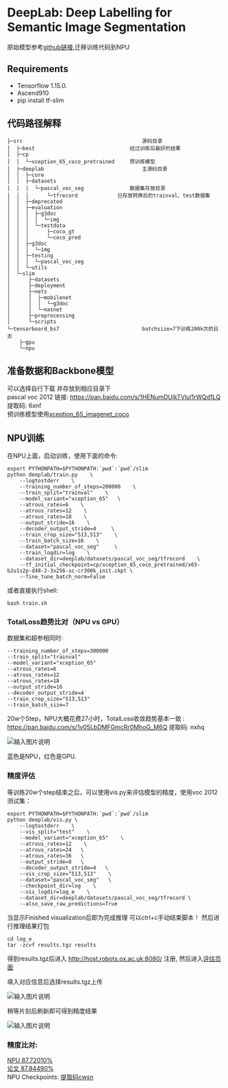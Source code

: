 # DeepLab: Deep Labelling for Semantic Image Segmentation
原始模型参考[github链接](https://github.com/tensorflow/models/tree/master/research/deeplab),迁移训练代码到NPU

## Requirements
- Tensorflow 1.15.0.
- Ascend910
- pip install tf-slim

## 代码路径解释
```shell
├─src										源码目录
│  ├─best								经过训练后最好的结果
│  ├─cp									
│  │  └─xception_65_coco_pretrained		预训练模型
│  ├─deeplab								主源码目录
│  │  ├─core							
│  │  ├─datasets						
│  │  │  └─pascal_voc_seg				数据集存放目录
│  │  │      └─tfrecord				已存放转换后的trainval、test数据集
│  │  ├─deprecated
│  │  ├─evaluation
│  │  │  ├─g3doc
│  │  │  │  └─img
│  │  │  └─testdata
│  │  │      ├─coco_gt
│  │  │      └─coco_pred
│  │  ├─g3doc
│  │  │  └─img
│  │  ├─testing
│  │  │  └─pascal_voc_seg
│  │  └─utils
│  └─slim								
│      ├─datasets
│      ├─deployment
│      ├─nets
│      │  ├─mobilenet
│      │  │  └─g3doc
│      │  └─nasnet
│      ├─preprocessing
│      └─scripts
└─tensorboard_bs7							batchsize=7下训练200k次的日志
    ├─gpu
    └─npu
```

## 准备数据和Backbone模型
可以选择自行下载 并存放到相应目录下  
pascal voc 2012 链接: https://pan.baidu.com/s/1HENumDUlkTVlul1rWQd1LQ 提取码: 6xnf  
预训练模型使用[xception_65_imagenet_coco](http://download.tensorflow.org/models/xception_65_coco_pretrained_2018_10_02.tar.gz) 




## NPU训练
在NPU上面，启动训练，使用下面的命令:
```
export PYTHONPATH=$PYTHONPATH:`pwd`:`pwd`/slim
python deeplab/train.py    \
	--logtostderr    \
	--training_number_of_steps=200000    \
	--train_split="trainval"    \
	--model_variant="xception_65"   \
	--atrous_rates=6    \
	--atrous_rates=12    \
	--atrous_rates=18    \
	--output_stride=16    \
	--decoder_output_stride=4     \
	--train_crop_size="513,513"    \
	--train_batch_size=16    \
	--dataset="pascal_voc_seg"     \
	--train_logdir=log    \
	--dataset_dir=deeplab/datasets/pascal_voc_seg/tfrecord    \
	--tf_initial_checkpoint=cp/xception_65_coco_pretrained/x65-b2u1s2p-d48-2-3x256-sc-cr300k_init.ckpt \
	--fine_tune_batch_norm=False
```
或者直接执行shell:
```
bash train.sh
```

### TotalLoss趋势比对（NPU vs GPU）
数据集和超参相同时:
```
--training_number_of_steps=300000    
--train_split="trainval"    
--model_variant="xception_65"   
--atrous_rates=6    
--atrous_rates=12    
--atrous_rates=18    
--output_stride=16    
--decoder_output_stride=4     
--train_crop_size="513,513"  
--train_batch_size=7
```
20w个Step，NPU大概花费27小时，TotalLoss收敛趋势基本一致 :\
https://pan.baidu.com/s/1v05LbDMFGmcRr0MhoG_M6Q 提取码: nxhq  

![输入图片说明](https://gitee.com/aioe/modelzoo/raw/deeplab_/contrib/TensorFlow/Research/cv/deeplab-v3-plus/deeplabv3+_hw09124698/img/vs.png "vs.png")  

蓝色是NPU，红色是GPU.

### 精度评估

等训练20w个step结束之后，可以使用vis.py来评估模型的精度，使用voc 2012测试集：
```
export PYTHONPATH=$PYTHONPATH:`pwd`:`pwd`/slim
python deeplab/vis.py \
	--logtostderr    \ 
	--vis_split="test"    \
	--model_variant="xception_65"    \
	--atrous_rates=12    \
	--atrous_rates=24   \
	--atrous_rates=36   \
	--output_stride=8   \
	--decoder_output_stride=4   \
	--vis_crop_size="513,513"    \
	--dataset="pascal_voc_seg"   \
	--checkpoint_dir=log    \
	--vis_logdir=log_e    \
	--dataset_dir=deeplab/datasets/pascal_voc_seg/tfrecord \
	--also_save_raw_predictions=True
```
当显示Finished visualization后即为完成推理 可以ctrl+c手动结束脚本！
然后进行推理结果打包

```
cd log_e
tar -zcvf results.tgz results
```
得到results.tgz后进入 http://host.robots.ox.ac.uk:8080/ 注册, 然后进入[评估页面](http://host.robots.ox.ac.uk:8080/eval/upload/)  

填入对应信息后选择results.tgz上传  

![输入图片说明](https://gitee.com/aioe/modelzoo/raw/deeplab_/contrib/TensorFlow/Research/cv/deeplab-v3-plus/deeplabv3+_hw09124698/img/upload.png "upload.png")  

稍等片刻后刷新即可得到精度结果  

![输入图片说明](https://gitee.com/aioe/modelzoo/raw/deeplab_/contrib/TensorFlow/Research/cv/deeplab-v3-plus/deeplabv3+_hw09124698/img/best.png "best.png")  



### 精度比对:
[NPU 87.72010%](http://host.robots.ox.ac.uk:8080/anonymous/AFSMJC.html)  
[论文 87.84490%](http://host.robots.ox.ac.uk:8080/anonymous/NU9OS6.html)  
NPU Checkpoints: [提取码cwsn](https://pan.baidu.com/s/1IcXF0ThsAygWZ5yjWhCd8g)  
